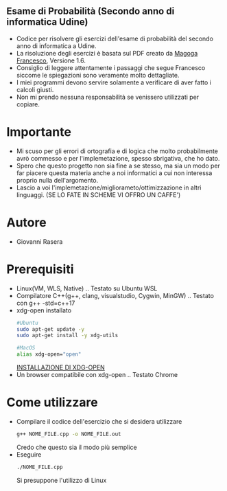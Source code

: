 ## Esame di Probabilità (Secondo anno di informatica Udine)
- Codice per risolvere gli esercizi dell'esame di probabilità del secondo anno di informatica a Udine.
- La risoluzione degli esercizi è basata sul PDF creato da [Magoga Francesco](), Versione 1.6.
- Consiglio di leggere attentamente i passaggi che segue Francesco siccome le spiegazioni sono veramente molto 
dettagliate.
- I miei programmi devono servire solamente a verificare di aver fatto i calcoli giusti.
- Non mi prendo nessuna responsabilità se venissero utilizzati per copiare.

# Importante
- Mi scuso per gli errori di ortografia e di logica che molto probabilmente avrò commesso e per l'implemetazione, spesso sbrigativa, che ho dato.
- Spero che questo progetto non sia fine a se stesso, ma sia un modo per far piacere questa materia anche a noi informatici a cui non interessa proprio nulla dell'argomento.
- Lascio a voi l'implemetazione/migliorameto/ottimizzazione in altri linguaggi. (SE LO FATE IN SCHEME VI OFFRO UN CAFFE')

# Autore
- Giovanni Rasera

# Prerequisiti
- Linux(VM, WLS, Native)                                    .. Testato su Ubuntu WSL
- Compilatore C++(g++, clang, visualstudio, Cygwin, MinGW)  .. Testato con  g++ -std=c++17
- xdg-open installato
    ```bash
    #Ubuntu
    sudo apt-get update -y
    sudo apt-get install -y xdg-utils
    ```
    ```bash
    #MacOS 
    alias xdg-open="open" 
    ```
    [INSTALLAZIONE DI XDG-OPEN](https://zoomadmin.com/HowToInstall/UbuntuPackage/xdg-utils)
- Un browser compatibile con xdg-open                       .. Testato Chrome

# Come utilizzare
- Compilare il codice dell'esercizio che si desidera utilizzare
    ```bash
    g++ NOME_FILE.cpp -o NOME_FILE.out
    ```
    Credo che questo sia il modo più semplice
- Eseguire
    ```bash
    ./NOME_FILE.cpp
    ```
    Si presuppone l'utilizzo di Linux